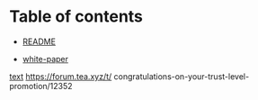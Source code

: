 # Table of contents

* [README](README.md)

* [white-paper](white-paper.md)

[text](https://forum.tea.xyz/t/staking-reward-and-earn/11694)
https://forum.tea.xyz/t/
congratulations-on-your-trust-level-promotion/12352
